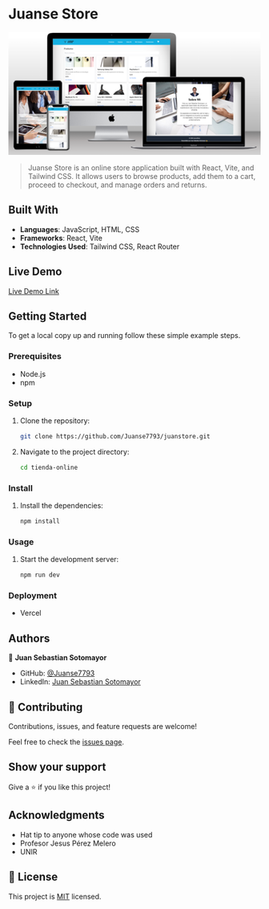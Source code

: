 # Juanse Store

<img src=multiscreens.png>

> Juanse Store is an online store application built with React, Vite, and Tailwind CSS. It allows users to browse products, add them to a cart, proceed to checkout, and manage orders and returns.

## Built With

- **Languages**: JavaScript, HTML, CSS
- **Frameworks**: React, Vite
- **Technologies Used**: Tailwind CSS, React Router

## Live Demo

[Live Demo Link](https://tienda-gold-six.vercel.app/)

## Getting Started

To get a local copy up and running follow these simple example steps.

### Prerequisites

- Node.js
- npm

### Setup

1. Clone the repository:

   ```sh
   git clone https://github.com/Juanse7793/juanstore.git
   ```

2. Navigate to the project directory:
   ```sh
   cd tienda-online
   ```

### Install

1. Install the dependencies:

   ```sh
   npm install
   ```

### Usage

1. Start the development server:

   ```sh
   npm run dev
   ```

### Deployment

- Vercel

## Authors

👤 **Juan Sebastian Sotomayor**

- GitHub: [@Juanse7793](https://github.com/Juanse7793)
- LinkedIn: [Juan Sebastian Sotomayor](https://linkedin.com/in/juansebastiansotomayor)

## 🤝 Contributing

Contributions, issues, and feature requests are welcome!

Feel free to check the [issues page](../../issues/).

## Show your support

Give a ⭐️ if you like this project!

## Acknowledgments

- Hat tip to anyone whose code was used
- Profesor Jesus Pérez Melero
- UNIR

## 📝 License

This project is [MIT](./MIT.md) licensed.
